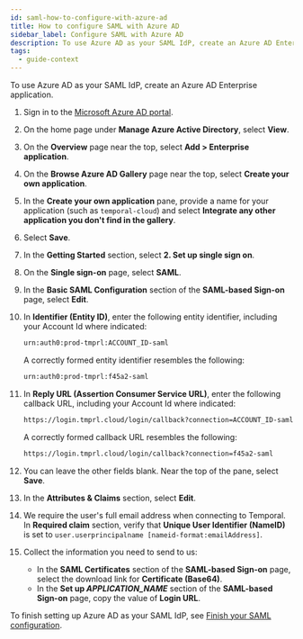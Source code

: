 ```yaml
---
id: saml-how-to-configure-with-azure-ad
title: How to configure SAML with Azure AD
sidebar_label: Configure SAML with Azure AD
description: To use Azure AD as your SAML IdP, create an Azure AD Enterprise application.
tags:
  - guide-context
---
```


To use Azure AD as your SAML IdP, create an Azure AD Enterprise application.

1. Sign in to the [Microsoft Azure AD portal](https://portal.azure.com/).
1. On the home page under **Manage Azure Active Directory**, select **View**.
1. On the **Overview** page near the top, select **Add > Enterprise application**.
1. On the **Browse Azure AD Gallery** page near the top, select **Create your own application**.
1. In the **Create your own application** pane, provide a name for your application (such as `temporal-cloud`) and select **Integrate any other application you don't find in the gallery**.
1. Select **Save**.
1. In the **Getting Started** section, select **2. Set up single sign on**.
1. On the **Single sign-on** page, select **SAML**.
1. In the **Basic SAML Configuration** section of the **SAML-based Sign-on** page, select **Edit**.
1. In **Identifier (Entity ID)**, enter the following entity identifier, including your Account Id where indicated:

   ```bash
   urn:auth0:prod-tmprl:ACCOUNT_ID-saml
   ```

   A correctly formed entity identifier resembles the following:

   ```bash
   urn:auth0:prod-tmprl:f45a2-saml
   ```

1. In **Reply URL (Assertion Consumer Service URL)**, enter the following callback URL, including your Account Id where indicated:

   ```bash
   https://login.tmprl.cloud/login/callback?connection=ACCOUNT_ID-saml
   ```

   A correctly formed callback URL resembles the following:

   ```bash
   https://login.tmprl.cloud/login/callback?connection=f45a2-saml
   ```

1. You can leave the other fields blank.
   Near the top of the pane, select **Save**.
1. In the **Attributes & Claims** section, select **Edit**.
1. We require the user's full email address when connecting to Temporal.
   In **Required claim** section, verify that **Unique User Identifier (NameID)** is set to `user.userprincipalname [nameid-format:emailAddress]`.
1. Collect the information you need to send to us:
   - In the **SAML Certificates** section of the **SAML-based Sign-on** page, select the download link for **Certificate (Base64)**.
   - In the **Set up _APPLICATION_NAME_** section of the **SAML-based Sign-on** page, copy the value of **Login URL**.

To finish setting up Azure AD as your SAML IdP, see [Finish your SAML configuration](#finish-your-saml-configuration).
